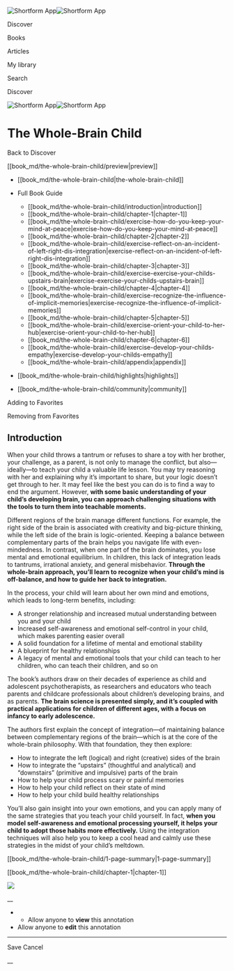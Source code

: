 ![Shortform App](/img/logo.36a2399e.svg)![Shortform App](/img/logo-dark.70c1b072.svg)

Discover

Books

Articles

My library

Search

Discover

![Shortform App](/img/logo.36a2399e.svg)![Shortform App](/img/logo-dark.70c1b072.svg)

# The Whole-Brain Child

Back to Discover

[[book_md/the-whole-brain-child/preview|preview]]

  * [[book_md/the-whole-brain-child|the-whole-brain-child]]
  * Full Book Guide

    * [[book_md/the-whole-brain-child/introduction|introduction]]
    * [[book_md/the-whole-brain-child/chapter-1|chapter-1]]
    * [[book_md/the-whole-brain-child/exercise-how-do-you-keep-your-mind-at-peace|exercise-how-do-you-keep-your-mind-at-peace]]
    * [[book_md/the-whole-brain-child/chapter-2|chapter-2]]
    * [[book_md/the-whole-brain-child/exercise-reflect-on-an-incident-of-left-right-dis-integration|exercise-reflect-on-an-incident-of-left-right-dis-integration]]
    * [[book_md/the-whole-brain-child/chapter-3|chapter-3]]
    * [[book_md/the-whole-brain-child/exercise-exercise-your-childs-upstairs-brain|exercise-exercise-your-childs-upstairs-brain]]
    * [[book_md/the-whole-brain-child/chapter-4|chapter-4]]
    * [[book_md/the-whole-brain-child/exercise-recognize-the-influence-of-implicit-memories|exercise-recognize-the-influence-of-implicit-memories]]
    * [[book_md/the-whole-brain-child/chapter-5|chapter-5]]
    * [[book_md/the-whole-brain-child/exercise-orient-your-child-to-her-hub|exercise-orient-your-child-to-her-hub]]
    * [[book_md/the-whole-brain-child/chapter-6|chapter-6]]
    * [[book_md/the-whole-brain-child/exercise-develop-your-childs-empathy|exercise-develop-your-childs-empathy]]
    * [[book_md/the-whole-brain-child/appendix|appendix]]
  * [[book_md/the-whole-brain-child/highlights|highlights]]
  * [[book_md/the-whole-brain-child/community|community]]



Adding to Favorites 

Removing from Favorites 

## Introduction

When your child throws a tantrum or refuses to share a toy with her brother, your challenge, as a parent, is not only to manage the conflict, but also—ideally—to teach your child a valuable life lesson. You may try reasoning with her and explaining why it’s important to share, but your logic doesn’t get through to her. It may feel like the best you can do is to find a way to end the argument. However, **with some basic understanding of your child’s developing brain, you can approach challenging situations with the tools to turn them into teachable moments.**

Different regions of the brain manage different functions. For example, the right side of the brain is associated with creativity and big-picture thinking, while the left side of the brain is logic-oriented. Keeping a balance between complementary parts of the brain helps you navigate life with even-mindedness. In contrast, when one part of the brain dominates, you lose mental and emotional equilibrium. In children, this lack of integration leads to tantrums, irrational anxiety, and general misbehavior. **Through the whole-brain approach, you’ll learn to recognize when your child’s mind is off-balance, and how to guide her back to integration.**

In the process, your child will learn about her own mind and emotions, which leads to long-term benefits, including:

  * A stronger relationship and increased mutual understanding between you and your child
  * Increased self-awareness and emotional self-control in your child, which makes parenting easier overall 
  * A solid foundation for a lifetime of mental and emotional stability
  * A blueprint for healthy relationships
  * A legacy of mental and emotional tools that your child can teach to her children, who can teach their children, and so on



The book’s authors draw on their decades of experience as child and adolescent psychotherapists, as researchers and educators who teach parents and childcare professionals about children’s developing brains, and as parents. **The brain science is presented simply, and it’s coupled with practical applications for children of different ages, with a focus on infancy to early adolescence.**

The authors first explain the concept of integration—of maintaining balance between complementary regions of the brain—which is at the core of the whole-brain philosophy. With that foundation, they then explore:

  * How to integrate the left (logical) and right (creative) sides of the brain
  * How to integrate the “upstairs” (thoughtful and analytical) and “downstairs” (primitive and impulsive) parts of the brain
  * How to help your child process scary or painful memories
  * How to help your child reflect on their state of mind
  * How to help your child build healthy relationships



You’ll also gain insight into your own emotions, and you can apply many of the same strategies that you teach your child yourself. In fact, **when you model self-awareness and emotional processing yourself, it helps your child to adopt those habits more effectively.** Using the integration techniques will also help you to keep a cool head and calmly use these strategies in the midst of your child’s meltdown.

[[book_md/the-whole-brain-child/1-page-summary|1-page-summary]]

[[book_md/the-whole-brain-child/chapter-1|chapter-1]]

![](https://bat.bing.com/action/0?ti=56018282&Ver=2&mid=0f75d124-4aa0-4fc5-86b4-fdb204d5363b&sid=48a964a0642711eeb2d9b36fc717f5e2&vid=48a9a1e0642711eebeaf23361361f0d4&vids=0&msclkid=N&pi=0&lg=en-US&sw=800&sh=600&sc=24&nwd=1&tl=Shortform%20%7C%20Book&p=https%3A%2F%2Fwww.shortform.com%2Fapp%2Fbook%2Fthe-whole-brain-child%2Fintroduction&r=&lt=973&evt=pageLoad&sv=1&rn=644657)

__

  *   * Allow anyone to **view** this annotation
  * Allow anyone to **edit** this annotation



* * *

Save Cancel

__



